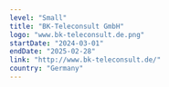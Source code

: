 ```yaml
---
level: "Small"
title: "BK-Teleconsult GmbH"
logo: "www.bk-teleconsult.de.png"
startDate: "2024-03-01"
endDate: "2025-02-28"
link: "http://www.bk-teleconsult.de/"
country: "Germany"
---
```

